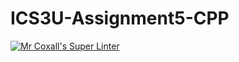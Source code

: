 # ICS3U-Assignment5-CPP

[![Mr Coxall's Super Linter](https://github.com/CristianoSellitto/ICS3U-Assignment5-CPP/workflows/Mr%20Coxall's%20Super%20Linter/badge.svg)](https://github.com/CristianoSellitto/ICS3U-Assignment5-CPP/actions/)
